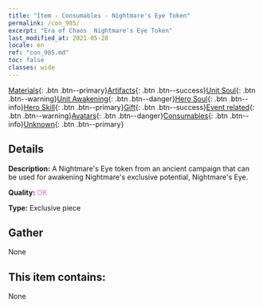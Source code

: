 ```yaml
---
title: "Item - Consumables - Nightmare's Eye Token"
permalink: /con_985/
excerpt: "Era of Chaos  Nightmare's Eye Token"
last_modified_at: 2021-05-28
locale: en
ref: "con_985.md"
toc: false
classes: wide
---
```

 [Materials](/Items/){: .btn .btn--primary}[Artifacts](/Items/Artifacts/){: .btn .btn--success}[Unit Soul](/Items/UnitSoul/){: .btn .btn--warning}[Unit Awakening](/Items/UnitAwakening/){: .btn .btn--danger}[Hero Soul](/Items/HeroSoul/){: .btn .btn--info}[Hero Skill](/Items/HeroSkill/){: .btn .btn--primary}[Gift](/Items/Gift/){: .btn .btn--success}[Event related](/Items/Events/){: .btn .btn--warning}[Avatars](/Items/Avatars/){: .btn .btn--danger}[Consumables](/Items/Consumables/){: .btn .btn--info}[Unknown](/Items/Unknown/){: .btn .btn--primary}

## Details
 **Description:** A Nightmare's Eye token from an ancient campaign that can be used for awakening Nightmare's exclusive potential, Nightmare's Eye.

 **Quality:** <span style="color: #DA70D6">OK</span>

 **Type:** Exclusive piece

## Gather

  None

## This item contains:

  None

